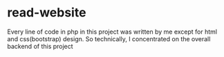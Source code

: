 # read-website

Every line of code in php in this project was written by me except for html and css(bootstrap) design.
So technically, I concentrated on the overall backend of this project 
